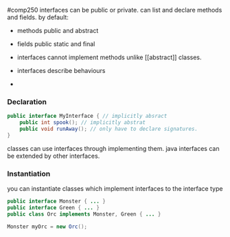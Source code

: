 #comp250 
interfaces can be public or private. can list and declare methods and fields. 
by default:
- methods public and abstract
- fields public static and final

- interfaces cannot implement methods unlike [[abstract]] classes.
- interfaces describe behaviours
- 

### Declaration
```java
public interface MyInterface { // implicitly absract
	public int spook(); // implicitly abstrat
	public void runAway(); // only have to declare signatures.
}
```


classes can use interfaces through implementing them. java interfaces can be extended by other interfaces. 

### Instantiation
you can instantiate classes which implement interfaces to the interface type
```java
public interface Monster { ... }
public interface Green { ... }
public class Orc implements Monster, Green { ... }

Monster myOrc = new Orc();
```